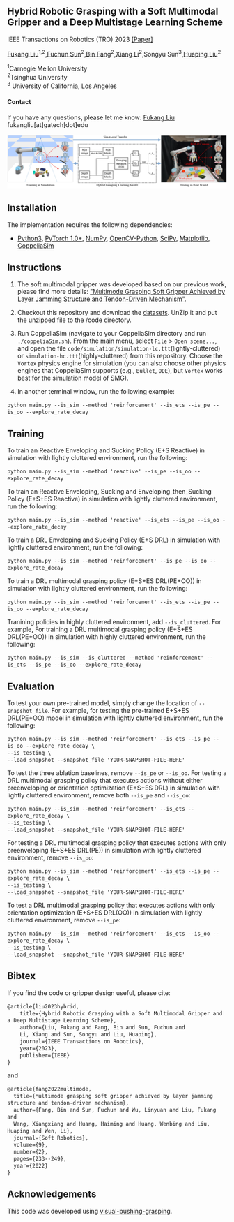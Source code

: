 ## Hybrid Robotic Grasping with a Soft Multimodal Gripper and a Deep Multistage Learning Scheme

IEEE Transactions on Robotics (TRO) 2023 [[Paper]](https://browse.arxiv.org/pdf/2202.12796.pdf)

[Fukang Liu](https://fukangl.github.io/)<sup>1,2</sup>,[Fuchun Sun](https://scholar.google.com/citations?user=DbviELoAAAAJ&hl=en)<sup>2</sup>,[Bin Fang](https://scholar.google.com/citations?user=5G47IcIAAAAJ&hl=en)<sup>2</sup>,[Xiang Li](https://scholar.google.com/citations?user=6EIX-JQAAAAJ&hl=en)<sup>2</sup>,Songyu Sun<sup>3</sup>,[Huaping Liu](https://scholar.google.com/citations?user=HXnkIkwAAAAJ&hl=en)<sup>2</sup><br/>

<sup>1</sup>Carnegie Mellon University </br> 
<sup>2</sup>Tsinghua University </br>
<sup>3</sup> University of California, Los Angeles </br> 

#### Contact
If you have any questions, please let me know: [Fukang Liu](https://fukangl.github.io/) fukangliu[at]gatech[dot]edu


<img src="images/SMG.jpg" width="1000">


## Installation

The implementation requires the following dependencies:

* [Python3](https://www.python.org/), [PyTorch 1.0+](https://pytorch.org/), [NumPy](https://numpy.org/), [OpenCV-Python](https://docs.opencv.org/4.x/d6/d00/tutorial_py_root.html), [SciPy](https://scipy.org/), [Matplotlib](https://matplotlib.org/), [CoppeliaSim](https://www.coppeliarobotics.com/)</br> 


## Instructions

1. The soft multimodal gripper was developed based on our previous work, please find more details: ["Multimode Grasping Soft Gripper Achieved by Layer Jamming Structure and Tendon-Driven Mechanism"](https://www.liebertpub.com/doi/10.1089/soro.2020.0065).

1. Checkout this repository and download the [datasets](https://github.com/fukangl/SMG-multimodal-grasping/blob/main/datasets.zip). UnZip it and put the unzipped file to the /code directory.

1. Run CoppeliaSim (navigate to your CoppeliaSim directory and run `./coppeliaSim.sh`). From the main menu, select `File` > `Open scene...`, and open the file `code/simulation/simulation-lc.ttt`(lightly-cluttered) or `simulation-hc.ttt`(highly-cluttered) from this repository. Choose the `Vortex` physics engine for simulation (you can also choose other physics engines that CoppeliaSim supports (e.g., `Bullet`, `ODE`), but `Vortex` works best for the simulation model of SMG).

1. In another terminal window, run the following example:

```shell
python main.py --is_sim --method 'reinforcement' --is_ets --is_pe --is_oo --explore_rate_decay
```


## Training

To train an Reactive Enveloping and Sucking Policy (E+S Reactive) in simulation with lightly cluttered environment, run the following:

```shell
python main.py --is_sim --method 'reactive' --is_pe --is_oo --explore_rate_decay
```


To train an Reactive Enveloping, Sucking and Enveloping_then_Sucking Policy (E+S+ES Reactive) in simulation with lightly cluttered environment, run the following:

```shell
python main.py --is_sim --method 'reactive' --is_ets --is_pe --is_oo --explore_rate_decay
```


To train a DRL Enveloping and Sucking Policy (E+S DRL) in simulation with lightly cluttered environment, run the following:

```shell
python main.py --is_sim --method 'reinforcement' --is_pe --is_oo --explore_rate_decay
```


To train a DRL multimodal grasping policy (E+S+ES DRL(PE+OO)) in simulation with lightly cluttered environment, run the following:

```shell
python main.py --is_sim --method 'reinforcement' --is_ets --is_pe --is_oo --explore_rate_decay
```

Tranining policies in highly cluttered environment, add `--is_cluttered`. For example, For training a DRL multimodal grasping policy (E+S+ES DRL(PE+OO)) in simulation with highly cluttered environment, run the following:

```shell
python main.py --is_sim --is_cluttered --method 'reinforcement' --is_ets --is_pe --is_oo --explore_rate_decay
```



## Evaluation

To test your own pre-trained model, simply change the location of `--snapshot_file`. For example, for testing the pre-trained E+S+ES DRL(PE+OO) model in simulation with lightly cluttered environment, run the following:

```shell
python main.py --is_sim --method 'reinforcement' --is_ets --is_pe --is_oo --explore_rate_decay \
--is_testing \
--load_snapshot --snapshot_file 'YOUR-SNAPSHOT-FILE-HERE'
```

To test the three ablation baselines, remove `--is_pe` or `--is_oo`.
For testing a DRL multimodal grasping policy that executes actions without either preenveloping or orientation optimization (E+S+ES DRL) in simulation with lightly cluttered environment, remove both `--is_pe` and `--is_oo`:

```shell
python main.py --is_sim --method 'reinforcement' --is_ets --explore_rate_decay \
--is_testing \
--load_snapshot --snapshot_file 'YOUR-SNAPSHOT-FILE-HERE'
```


For testing a DRL multimodal grasping policy that executes actions with only preenveloping (E+S+ES DRL(PE)) in simulation with lightly cluttered environment, remove `--is_oo`:

```shell
python main.py --is_sim --method 'reinforcement' --is_ets --is_pe --explore_rate_decay \
--is_testing \
--load_snapshot --snapshot_file 'YOUR-SNAPSHOT-FILE-HERE'
```


To test a DRL multimodal grasping policy that executes actions with only orientation optimization (E+S+ES DRL(OO)) in simulation with lightly cluttered environment, remove `--is_pe`:

```shell
python main.py --is_sim --method 'reinforcement' --is_ets --is_oo --explore_rate_decay \
--is_testing \
--load_snapshot --snapshot_file 'YOUR-SNAPSHOT-FILE-HERE'
```


## Bibtex
If you find the code or gripper design useful, please cite:

```
@article{liu2023hybrid,
    title={Hybrid Robotic Grasping with a Soft Multimodal Gripper and a Deep Multistage Learning Scheme},
    author={Liu, Fukang and Fang, Bin and Sun, Fuchun and 
    Li, Xiang and Sun, Songyu and Liu, Huaping},
    journal={IEEE Transactions on Robotics},
    year={2023},
    publisher={IEEE}
}
```

and

```
@article{fang2022multimode,
  title={Multimode grasping soft gripper achieved by layer jamming structure and tendon-driven mechanism},
  author={Fang, Bin and Sun, Fuchun and Wu, Linyuan and Liu, Fukang and 
  Wang, Xiangxiang and Huang, Haiming and Huang, Wenbing and Liu, Huaping and Wen, Li},
  journal={Soft Robotics},
  volume={9},
  number={2},
  pages={233--249},
  year={2022}
}
```


## Acknowledgements
This code was developed using [visual-pushing-grasping](https://github.com/andyzeng/visual-pushing-grasping).
